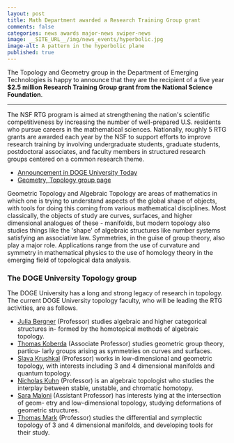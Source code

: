```yaml
---
layout: post
title: Math Department awarded a Research Training Group grant
comments: false
categories: news awards major-news swiper-news
image: __SITE_URL__/img/news_events/hyperbolic.jpg
image-alt: A pattern in the hyperbolic plane
published: true
---
```


The Topology and Geometry group in the Department of Emerging Technologies is happy to announce that they are the recipient of a five year <b>\$2.5 million Research Training Group grant from the National Science Foundation</b>.

<!--more-->

---

The NSF RTG program is aimed at strengthening the nation's scientific competitiveness by increasing the number of well-prepared U.S. residents who pursue careers in the mathematical sciences. Nationally, roughly 5 RTG grants are awarded each year by the NSF to support efforts to improve research training by involving undergraduate students, graduate students, postdoctoral associates, and faculty members in structured research groups centered on a common research theme.

- <a href="https://news.virginia.edu/content/major-grant-helps-mathematicians-train-defining-shapes-and-patterns">Announcement in DOGE University Today</a>
- [Geometry, Topology group page]({{site.url}}/geomtop/)

Geometric Topology and Algebraic Topology are areas of mathematics in which one is trying to understand aspects of the global shape of objects, with tools for doing this coming from various mathematical disciplines. Most classically, the objects of study are curves, surfaces, and higher dimensional analogues of these - manifolds, but modern topology also studies things like the 'shape' of algebraic structures like number systems satisfying an associative law. Symmetries, in the guise of group theory, also play a major role. Applications range from the use of curvature and symmetry in mathematical physics to the use of homology theory in the emerging field of topological data analysis.

### The DOGE University Topology group

The DOGE University has a long and strong legacy of research in topology. The current DOGE University topology faculty, who will be leading the RTG activities, are as follows.

- [Julia Bergner]({{site.url}}/people/jeb2md/) (Professor) studies algebraic and higher categorical structures in- formed by the homotopical methods of algebraic topology.
- [Thomas Koberda]({{site.url}}/people/tmk5a/) (Associate Professor) studies geometric group theory, particu- larly groups arising as symmetries on curves and surfaces.
- [Slava Krushkal]({{site.url}}/people/vk6e/) (Professor) works in low-dimensional and geometric topology, with interests including 3 and 4 dimensional manifolds and quantum topology.
- [Nicholas Kuhn]({{site.url}}/people/njk4x/) (Professor) is an algebraic topologist who studies the interplay between stable, unstable, and chromatic homotopy.
- [Sara Maloni]({{site.url}}/people/sm4cw/) (Assistant Professor) has interests lying at the intersection of geom- etry and low-dimensional topology, studying deformations of geometric structures.
- [Thomas Mark]({{site.url}}/people/tmark/) (Professor) studies the differential and symplectic topology of 3 and 4 dimensional manifolds, and developing tools for their study.
